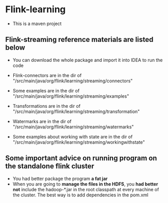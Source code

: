 # Flink-learning
* This is a maven project

## Flink-streaming reference materials are listed below

* You can download the whole package and import it into IDEA to run the code

* Flink-connectors are in the dir of "/src/main/java/org/flink/learning/streaming/connectors"

* Some examples are in the dir of "/src/main/java/org/flink/learning/streaming/examples"

* Transformations are in the dir of "/src/main/java/org/flink/learning/streaming/transformation"

* Watermarks are in the dir of "/src/main/java/org/flink/learning/streaming/watermarks"

* Some examples about working with state are in the dir of "/src/main/java/org/flink/learning/streaming/workingwithstate"

## Some important advice on running program on the standalone flink cluster

* You had better package the program **a fat jar**
* When you are going to **manage the files in the HDFS**, you **had better not** include the hadoop-*.jar in the root classpath at every machine of the cluster. The best way is to add dependencies in the pom.xml
